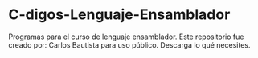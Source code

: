 # C-digos-Lenguaje-Ensamblador
Programas para el curso de lenguaje ensamblador.
Este repositorio fue creado por: Carlos Bautista para uso público.
Descarga lo qué necesites.
